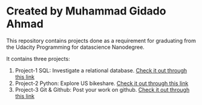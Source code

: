 # Created by Muhammad Gidado Ahmad

This repository contains projects done as a requirement for graduating from the Udacity Programming for datascience Nanodegree.

It contains three projects:
1. Project-1 SQL: Investigate a relational database. [Check it out through this link](https://github.com/Muhdg/Programming-for-datascience-nanodegree/tree/master/Project-1%20SQL) 
2. Project-2 Python: Explore US bikeshare. [Check it out through this link](https://github.com/Muhdg/Programming-for-datascience-nanodegree/tree/master/Project-2%20Python)
3. Project-3 Git & Github: Post your work on github. [Check it out through this link](https://github.com/Muhdg/Programming-for-datascience-nanodegree/tree/master/Project-3%20Git%20%26%20Github)

